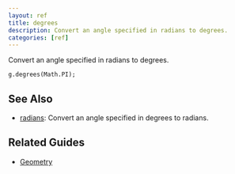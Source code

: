 ```yaml
---
layout: ref
title: degrees
description: Convert an angle specified in radians to degrees.
categories: [ref]
---
```

Convert an angle specified in radians to degrees.

    g.degrees(Math.PI);

## See Also
- [radians](/ref/radians.html): Convert an angle specified in degrees to radians.

## Related Guides
- [Geometry](/guide/geometry.html)

